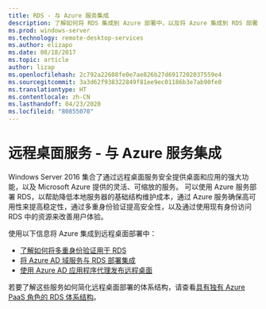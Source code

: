 ```yaml
---
title: RDS - 与 Azure 服务集成
description: 了解如何将 RDS 集成到 Azure 部署中，以及将 Azure 集成到 RDS 部署中。
ms.prod: windows-server
ms.technology: remote-desktop-services
ms.author: elizapo
ms.date: 08/18/2017
ms.topic: article
author: lizap
ms.openlocfilehash: 2c792a22608fe0e7ae826b27d6917202037559e4
ms.sourcegitcommit: 3a3d62f938322849f81ee9ec01186b3e7ab90fe0
ms.translationtype: HT
ms.contentlocale: zh-CN
ms.lasthandoff: 04/23/2020
ms.locfileid: "80855070"
---
```

# <a name="remote-desktop-services---integrating-with-azure-services"></a>远程桌面服务 - 与 Azure 服务集成

Windows Server 2016 集合了通过远程桌面服务安全提供桌面和应用的强大功能，以及 Microsoft Azure 提供的灵活、可缩放的服务。 可以使用 Azure 服务部署 RDS，以帮助降低本地服务器的基础结构维护成本，通过 Azure 服务确保高可用性来提高稳定性，通过多重身份验证提高安全性，以及通过使用现有身份访问 RDS 中的资源来改善用户体验。

使用以下信息将 Azure 集成到远程桌面部署中：

- [了解如何将多重身份验证用于 RDS](/azure/multi-factor-authentication/nps-extension-remote-desktop-gateway)
- [将 Azure AD 域服务与 RDS 部署集成](rds-azure-adds.md)
- [使用 Azure AD 应用程序代理发布远程桌面](/azure/active-directory/application-proxy-publish-remote-desktop)

若要了解这些服务如何简化远程桌面部署的体系结构，请查看[具有独有 Azure PaaS 角色的 RDS 体系结构](desktop-hosting-logical-architecture.md#rds-architectures-with-unique-azure-paas-roles)。